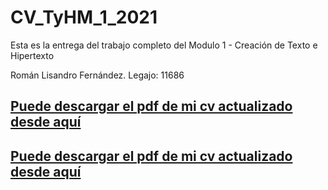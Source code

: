# CV_TyHM_1_2021

Esta es la entrega del trabajo completo del Modulo 1 - Creación de Texto e Hipertexto

<p>

Román Lisandro Fernández. Legajo: 11686
<p>

<a href="https://drive.google.com/file/d/1qTxdxfgfYXQv2w-_Z0egm0JpOf3ZB-Pa/view?usp=sharing" target="blank">
      <h2>Puede descargar el pdf de mi cv actualizado desde aquí</h2>
    </a>
<a href="https://drive.google.com/file/d/1joMU-lDPDi3zOmToFh8L0sLG1WcykNSe/view?usp=sharing" target="blank">
      <h2>Puede descargar el pdf de mi cv actualizado desde aquí</h2>
    </a>
